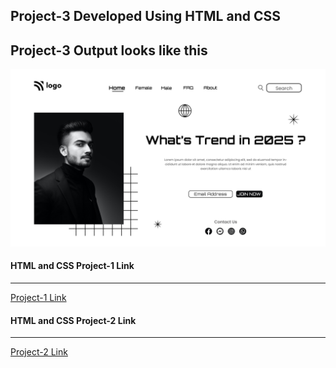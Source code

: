 ## Project-3 Developed Using HTML and CSS
## Project-3 Output looks like this
![Project-3 Output Image](./output.png "Project-3 Output Image")


 #### HTML and CSS Project-1 Link
---
 [Project-1 Link](https://github.com/lingesh360/FSJS2.0/tree/main/HTML%20and%20CSS/Project-01)

 #### HTML and CSS Project-2 Link
 ---
 [Project-2 Link](https://github.com/lingesh360/FSJS2.0/tree/main/HTML%20and%20CSS/Project-02)


 
